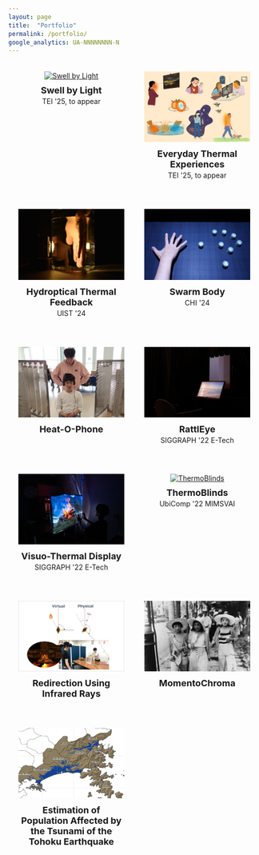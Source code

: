 ```yaml
---
layout: page
title:  "Portfolio"
permalink: /portfolio/
google_analytics: UA-NNNNNNNN-N
---
```


<!--<link href="{{site.baseurl}}/assets/css/main.css" rel="stylesheet">-->

<div class="portfolio-container" style="display: grid; grid-template-columns: 1fr 1fr; gap: 40px; padding: 20px;">

  <div class="portfolio-item" style="text-align: center;">
    <a href="https://doi.org/10.1145/3689050.3704420">
      <img src="/assets/images/SbL/SbL_origami.jpg" alt="Swell by Light" style="width:100%;">
    </a>
    <p style="margin-top: 10px; font-size: 18px; font-weight: bold;">Swell by Light<br><span style="font-size: 14px; font-weight: normal;">TEI '25, to appear</span></p>
  </div>

  <div class="portfolio-item" style="text-align: center;">
    <a href="https://doi.org/10.1145/3689050.3704423">
      <img src="/assets/images/everyday/everyday_thumbnail.jpg" alt="Everyday Thermal Experiences" style="width:100%;">
    </a>
    <p style="margin-top: 10px; font-size: 18px; font-weight: bold;">Everyday Thermal Experiences<br><span style="font-size: 14px; font-weight: normal;">TEI '25, to appear</span></p>
  </div>

  <div class="portfolio-item" style="text-align: center;">
    <a href="https://sites.gatech.edu/futurefeelings/2024/11/14/hydroptical-thermal-feedback-uist-24/">
      <img src="/assets/images/hydroptical/hydroptical_thumbnail.JPG" alt="Hydroptical Thermal Feedback" style="width:100%;">
    </a>
    <p style="margin-top: 10px; font-size: 18px; font-weight: bold;">Hydroptical Thermal Feedback<br><span style="font-size: 14px; font-weight: normal;">UIST '24</span></p>
  </div>

  <div class="portfolio-item" style="text-align: center;">
    <a href="https://shigeodayo.me/works/swarm_body/">
      <img src="/assets/images/swarmbody/swarm_body_teaser.jpg" alt="Swarm Body" style="width:100%;">
    </a>
    <p style="margin-top: 10px; font-size: 18px; font-weight: bold;">Swarm Body<br><span style="font-size: 14px; font-weight: normal;">CHI '24</span></p>
  </div>

  <div class="portfolio-item" style="text-align: center;">
    <a href="https://sosuke-ichihashi.com/heatophone/">
      <img src="/assets/images/heatophone/heatophone_grid.jpg" alt="Heat-O-Phone" style="width:100%;">
    </a>
    <p style="margin-top: 10px; font-size: 18px; font-weight: bold;">Heat-O-Phone</p>
  </div>

  <div class="portfolio-item" style="text-align: center;">
    <a href="https://sosuke-ichihashi.com/rattleye/">
      <img src="/assets/images/rattleye/rattleye_overview.jpg" alt="RattlEye" style="width:100%;">
    </a>
    <p style="margin-top: 10px; font-size: 18px; font-weight: bold;">RattlEye<br><span style="font-size: 14px; font-weight: normal;">SIGGRAPH '22 E-Tech</span></p>
  </div>

  <div class="portfolio-item" style="text-align: center;">
    <a href="https://sosuke-ichihashi.com/vtd/">
      <img src="/assets/images/vtd/vtd_overview.jpg" alt="Visuo-Thermal Display" style="width:100%;">
    </a>
    <p style="margin-top: 10px; font-size: 18px; font-weight: bold;">Visuo-Thermal Display<br><span style="font-size: 14px; font-weight: normal;">SIGGRAPH '22 E-Tech</span></p>
  </div>

  <div class="portfolio-item" style="text-align: center;">
    <a href="https://sosuke-ichihashi.com/thermoblinds/">
      <img src="/assets/images/thermoblinds/thermoblinds_stand.jpg" alt="ThermoBlinds" style="width:100%;">
    </a>
    <p style="margin-top: 10px; font-size: 18px; font-weight: bold;">ThermoBlinds<br><span style="font-size: 14px; font-weight: normal;">UbiComp '22 MIMSVAI</span></p>
  </div>

  <div class="portfolio-item" style="text-align: center;">
    <a href="https://sosuke-ichihashi.com/redirection/">
      <img src="/assets/images/redirection/redirection_grid.jpg" alt="Redirection" style="width:100%;">
    </a>
    <p style="margin-top: 10px; font-size: 18px; font-weight: bold;">Redirection Using Infrared Rays</p>
  </div>

  <div class="portfolio-item" style="text-align: center;">
    <a href="https://sosuke-ichihashi.com/momentochroma/">
      <img src="/assets/images/momentochroma/momentochroma_grid.jpg" alt="MomentoChroma" style="width:100%;">
    </a>
    <p style="margin-top: 10px; font-size: 18px; font-weight: bold;">MomentoChroma</p>
  </div>

  <div class="portfolio-item" style="text-align: center;">
    <a href="https://www.geo.utexas.edu/courses/371c/project/2018F/Ichihashi_GIS_project.pdf">
      <img src="/assets/images/geo_grid.png" alt="Estimation of Population Affected by the Tsunami of the Tohoku Earthquake" style="width:100%;">
    </a>
    <p style="margin-top: 10px; font-size: 18px; font-weight: bold;">Estimation of Population Affected by the Tsunami of the Tohoku Earthquake</p>
  </div>

</div>

<style>
  .portfolio-container {
    max-width: 1200px;
    margin: 0 auto;
  }

  .portfolio-item img {
    transition: transform 0.15s ease, box-shadow 0.15s ease;
  }

  .portfolio-item img:hover {
    transform: scale(1.015);
    box-shadow: 0 3px 11px rgba(0, 0, 0, 0.2);
  }
  
</style>
